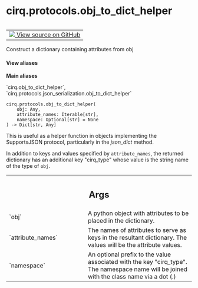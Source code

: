<div itemscope itemtype="http://developers.google.com/ReferenceObject">
<meta itemprop="name" content="cirq.protocols.obj_to_dict_helper" />
<meta itemprop="path" content="Stable" />
</div>

# cirq.protocols.obj_to_dict_helper

<!-- Insert buttons and diff -->

<table class="tfo-notebook-buttons tfo-api" align="left">

<td>
  <a target="_blank" href="https://github.com/quantumlib/cirq/tree/master/cirq/protocols/json_serialization.py">
    <img src="https://www.tensorflow.org/images/GitHub-Mark-32px.png" />
    View source on GitHub
  </a>
</td>
</table>



Construct a dictionary containing attributes from obj

<section class="expandable">
  <h4 class="showalways">View aliases</h4>
  <p>
<b>Main aliases</b>
<p>`cirq.obj_to_dict_helper`, `cirq.protocols.json_serialization.obj_to_dict_helper`</p>
</p>
</section>

<pre class="devsite-click-to-copy prettyprint lang-py tfo-signature-link">
<code>cirq.protocols.obj_to_dict_helper(
    obj: Any,
    attribute_names: Iterable[str],
    namespace: Optional[str] = None
) -> Dict[str, Any]
</code></pre>



<!-- Placeholder for "Used in" -->

This is useful as a helper function in objects implementing the
SupportsJSON protocol, particularly in the _json_dict_ method.

In addition to keys and values specified by `attribute_names`, the
returned dictionary has an additional key "cirq_type" whose value
is the string name of the type of `obj`.

<!-- Tabular view -->
 <table class="responsive fixed orange">
<colgroup><col width="214px"><col></colgroup>
<tr><th colspan="2"><h2 class="add-link">Args</h2></th></tr>

<tr>
<td>
`obj`
</td>
<td>
A python object with attributes to be placed in the dictionary.
</td>
</tr><tr>
<td>
`attribute_names`
</td>
<td>
The names of attributes to serve as keys in the
resultant dictionary. The values will be the attribute values.
</td>
</tr><tr>
<td>
`namespace`
</td>
<td>
An optional prefix to the value associated with the
key "cirq_type". The namespace name will be joined with the
class name via a dot (.)
</td>
</tr>
</table>

